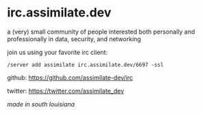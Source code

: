 # irc.assimilate.dev

a (very) small community of people interested both personally and professionally in data, security, and networking

join us using your favorite irc client:

```
/server add assimilate irc.assimilate.dev/6697 -ssl
```



github: https://github.com/assimilate-dev/irc

twitter: https://twitter.com/assimilate_dev





*made in south louisiana*